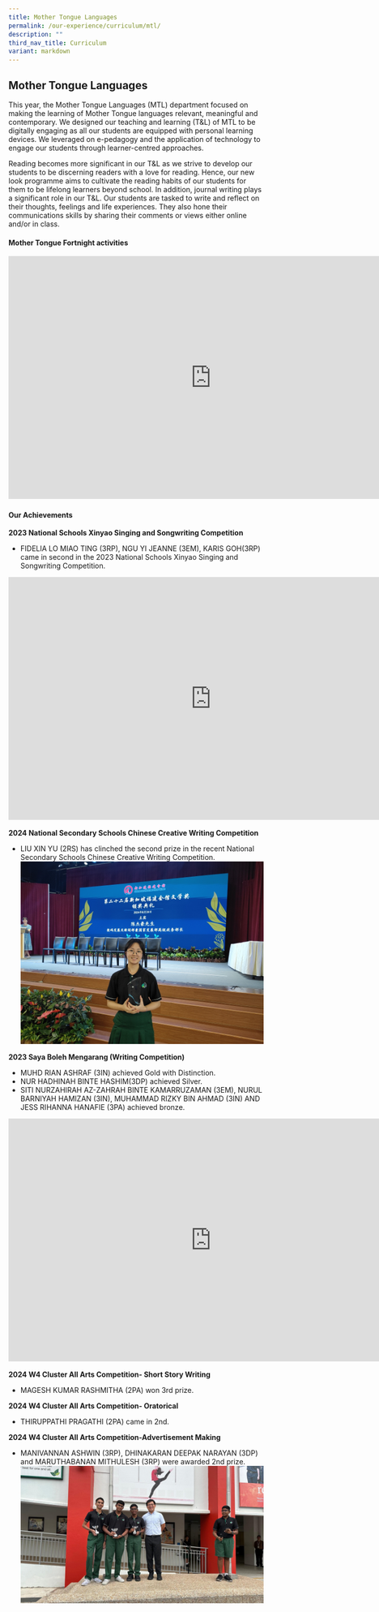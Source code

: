 ```yaml
---
title: Mother Tongue Languages
permalink: /our-experience/curriculum/mtl/
description: ""
third_nav_title: Curriculum
variant: markdown
---
```

## Mother Tongue Languages

This year, the Mother Tongue Languages (MTL) department focused on making the learning of Mother Tongue languages relevant, meaningful and contemporary. We designed our teaching and learning (T&amp;L) of MTL to be digitally engaging as all our students are equipped with personal learning devices. We leveraged on e-pedagogy and the application of technology to engage our students through learner-centred approaches.

Reading becomes more significant in our T&amp;L as we strive to develop our students to be discerning readers with a love for reading. Hence, our new look programme aims to cultivate the reading habits of our students for them to be lifelong learners beyond school. In addition, journal writing plays a significant role in our T&amp;L. Our students are tasked to write and reflect on their thoughts, feelings and life experiences. They also hone their communications skills by sharing their comments or views either online and/or in class.

#### Mother Tongue Fortnight activities
<iframe src="https://docs.google.com/presentation/d/e/2PACX-1vSqaR8AmpfyIUwFXexTKhWhMYz4A0-fFsn-B4LSgxaNiE_Lzr633PjksoP4vLoSpj69Z5PGDafFRW92/embed?start=true&amp;loop=true&amp;delayms=5000" frameborder="0" width="800" height="479" allowfullscreen="true"></iframe>

#### Our Achievements

**2023 National Schools Xinyao Singing and Songwriting Competition**
* FIDELIA LO MIAO TING (3RP), NGU YI JEANNE (3EM), KARIS GOH(3RP) came in second in the 2023 National Schools Xinyao Singing and Songwriting Competition.
<iframe src="https://docs.google.com/presentation/d/e/2PACX-1vQs7tZGdPuzCUFMMsYBhsqKuxwdvpeCII4QoFGkA7CrXYSmu7hlvIImeWehNShdloJFu77VCxMY2XWz/embed?start=true&amp;loop=true&amp;delayms=5000" frameborder="0" width="800" height="479" allowfullscreen="true"></iframe>

**2024 National Secondary Schools Chinese Creative Writing Competition**
* LIU XIN YU (2RS) has clinched the second prize in the recent National Secondary Schools Chinese Creative Writing Competition.
![](/images/JVS_2024_Chinese_Creative_Writing_Competition.jpg)

**2023 Saya Boleh Mengarang (Writing Competition)**
* MUHD RIAN ASHRAF (3IN) achieved Gold with Distinction.
* NUR HADHINAH BINTE HASHIM(3DP) achieved Silver.
* SITI NURZAHIRAH AZ-ZAHRAH BINTE KAMARRUZAMAN (3EM), NURUL BARNIYAH HAMIZAN (3IN), MUHAMMAD RIZKY BIN AHMAD (3IN) AND JESS RIHANNA HANAFIE (3PA) achieved bronze.
<iframe height="479" width="800" frameborder="0" src="https://docs.google.com/presentation/d/e/2PACX-1vSIWurWU3avDEqsoy-hIf65D9LOezsP0O9qHS9U7kA21PRdMTVqbWWaDdmzDLUbQIoVNuxwtVYVCPks/embed?start=true&amp;loop=true&amp;delayms=5000"></iframe>

**2024 W4 Cluster All Arts Competition- Short Story Writing**
* MAGESH KUMAR RASHMITHA (2PA) won 3rd prize.

**2024 W4 Cluster All Arts Competition- Oratorical**
*  THIRUPPATHI PRAGATHI  (2PA) came in 2nd.

**2024 W4 Cluster All Arts Competition-Advertisement Making**
* MANIVANNAN ASHWIN (3RP), DHINAKARAN DEEPAK NARAYAN (3DP) and MARUTHABANAN MITHULESH (3RP) were awarded 2nd prize.
![](/images/JVS_2024_W4_Cluster_All_Arts.jpg)